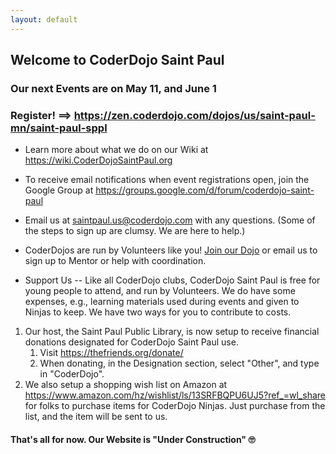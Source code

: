```yaml
---
layout: default
---
```


## Welcome to CoderDojo Saint Paul

### Our next Events are on May 11, and June 1
### Register! &#61;&#61;&gt; <a target="_blank" href="https://zen.coderdojo.com/dojos/us/saint-paul-mn/saint-paul-sppl">https://zen.coderdojo.com/dojos/us/saint-paul-mn/saint-paul-sppl</a>

* Learn more about what we do on our Wiki at <a target="_blank" href="https://wiki.coderdojosaintpaul.org">https://wiki.CoderDojoSaintPaul.org</a>

* To receive email notifications when event registrations open, join the Google Group at <a target="_blank" href="https://groups.google.com/d/forum/coderdojo-saint-paul">https://groups.google.com/d/forum/coderdojo-saint-paul</a>

* Email us at <a target="_blank" href="mailto:saintpaul.us@coderdojo.com">saintpaul.us@coderdojo.com</a> with any questions.  (Some of the steps to sign up are clumsy.  We are here to help.)

* CoderDojos are run by Volunteers like you!  <a target="_blank" href="https://zen.coderdojo.com/dojos/us/saint-paul-mn/saint-paul-sppl">Join our Dojo</a> or email us to sign up to Mentor or help with coordination.

* Support Us -- Like all CoderDojo clubs, CoderDojo Saint Paul is free for young people to attend, and run by Volunteers.  We do have some expenses, e.g., learning materials used during events and given to Ninjas to keep.  We have two ways for you to contribute to costs.

<ol>
  <li>Our host, the Saint Paul Public Library, is now setup to receive financial donations designated for CoderDojo Saint Paul use.
    <ol>
      <li>Visit <a target="_blank" href="https://thefriends.org/donate/">https://thefriends.org/donate/</a></li>
      <li>When donating, in the Designation section, select "Other", and type in "CoderDojo".</li>
    </ol>
  </li>
  <li>We also setup a shopping wish list on Amazon at <a target="_blank" href="https://www.amazon.com/hz/wishlist/ls/13SRFBQPU6UJ5?ref_=wl_share">https://www.amazon.com/hz/wishlist/ls/13SRFBQPU6UJ5?ref_=wl_share</a> for folks to purchase items for CoderDojo Ninjas.  Just purchase from the list, and the item will be sent to us.</li>
</ol>

#### That's all for now.  Our Website is &quot;Under Construction&quot; 🙄
